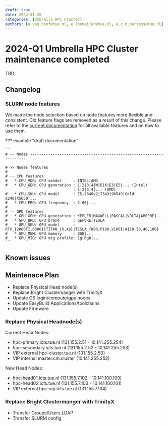 ```yaml
---
draft: true
date: 2024-01-20
categories: [Umbrella HPC Cluster]
authors: [a.van.hoof@tue.nl, e.loomeijer@tue.nl, a.c.m.bertens@tue.nl]
---
```


# 2024-Q1 Umbrella HPC Cluster maintenance completed 

TBD.

<!-- more -->

## Changelog

### SLURM node features

We made the node selection based on node features more flexible and consistent. Old feature flags are removed as a result of this change.
Please refer to the [current documentation]() for all available features and on how to use them.

??? example "draft documentation"

    ```
    # -- Nodes --------------------------------------------------------------------
    
    # >> Nodes features
    #
    # -- CPU features
    #   * CPU_VDR: CPU vendor     : INTEL|AMD
    #   * CPU_GEN: CPU generation : 1|2|3|4|W|E|X|E3|E5|... (Intel)
                                  : 1|2|3|4|... (AMD)
    #   * CPU_SKU: CPU model      : E5-2640v2|7343|9654P|Gold 6240|X5650|...
    #   * CPU_FRQ: CPU frequency  : 2.60|...
    #
    # -- GPU features
    #   * GPU_GEN: GPU generation : KEPLER|MAXWELL|PASCAL|VOLTA|AMPERE|...
    #   * GPU_BRD: GPU brand      : GEFORE|TESLA
    #   * GPU_SKU: GPU model      : RTX_{2080TI,6000}|TITAN_{X,Xp}|TESLA_{K80,P100,V100}|A{10,30,40,100}
    #   * GPU_MEM: GPU memory     : 8GB|...
    #   * GPU_MIG: GPU mig profile: 1g.6gb|...
    ```

## Known issues

## Maintenace Plan

* Replace Physical Head node(s)
* Replace Bright Clustermanger with TrinityX
* Update OS login/compute/gpu nodes
* Update EasyBuild Applications/toolchains
* Update Firmware

### Replace Physical Headnode(s)

Current Head Nodes:
- hpc-primary.icts.tue.nl (131.155.2.51 - 10.141.255.254)
- hpc-secondary.icts.tue.nl (131.155.2.52 - 10.141.255.253) 
- VIP external hpc-cluster.tue.nl (131.155.2.50) 
- VIP internal master.cm.cluster (10.141.255.252)

New Head Nodes: 
- hpc-head01.icts.tue.nl (131.155.7.102 - 10.141.100.100)
- hpc-head02.icts.tue.nl (131.155.7.103 - 10.141.100.101)
- VIP external hpc-vip.icts.tue.nl (131.155.7.104)

### Replace Bright Clustermanger with TrinityX

* Transfer Groups/Users LDAP
* Transfer SLURM config 
